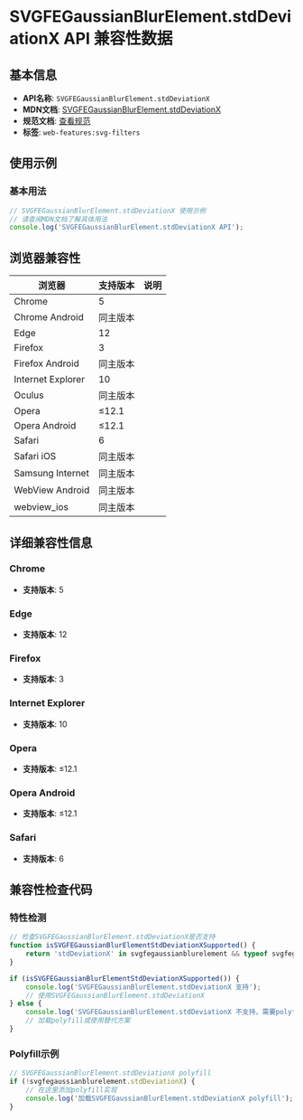 # SVGFEGaussianBlurElement.stdDeviationX API 兼容性数据

## 基本信息

- **API名称**: `SVGFEGaussianBlurElement.stdDeviationX`
- **MDN文档**: [SVGFEGaussianBlurElement.stdDeviationX](https://developer.mozilla.org/docs/Web/API/SVGFEGaussianBlurElement/stdDeviationX)
- **规范文档**: [查看规范](https://drafts.fxtf.org/filter-effects/#dom-svgfegaussianblurelement-stddeviationx)
- **标签**: `web-features:svg-filters`

## 使用示例

### 基本用法

```javascript
// SVGFEGaussianBlurElement.stdDeviationX 使用示例
// 请查阅MDN文档了解具体用法
console.log('SVGFEGaussianBlurElement.stdDeviationX API');
```

## 浏览器兼容性

| 浏览器 | 支持版本 | 说明 |
|--------|----------|------|
| Chrome | 5 |  |
| Chrome Android | 同主版本 |  |
| Edge | 12 |  |
| Firefox | 3 |  |
| Firefox Android | 同主版本 |  |
| Internet Explorer | 10 |  |
| Oculus | 同主版本 |  |
| Opera | ≤12.1 |  |
| Opera Android | ≤12.1 |  |
| Safari | 6 |  |
| Safari iOS | 同主版本 |  |
| Samsung Internet | 同主版本 |  |
| WebView Android | 同主版本 |  |
| webview_ios | 同主版本 |  |

## 详细兼容性信息

### Chrome

- **支持版本**: 5

### Edge

- **支持版本**: 12

### Firefox

- **支持版本**: 3

### Internet Explorer

- **支持版本**: 10

### Opera

- **支持版本**: ≤12.1

### Opera Android

- **支持版本**: ≤12.1

### Safari

- **支持版本**: 6

## 兼容性检查代码

### 特性检测

```javascript
// 检查SVGFEGaussianBlurElement.stdDeviationX是否支持
function isSVGFEGaussianBlurElementStdDeviationXSupported() {
    return 'stdDeviationX' in svgfegaussianblurelement && typeof svgfegaussianblurelement.stdDeviationX === 'function';
}

if (isSVGFEGaussianBlurElementStdDeviationXSupported()) {
    console.log('SVGFEGaussianBlurElement.stdDeviationX 支持');
    // 使用SVGFEGaussianBlurElement.stdDeviationX
} else {
    console.log('SVGFEGaussianBlurElement.stdDeviationX 不支持，需要polyfill');
    // 加载polyfill或使用替代方案
}
```

### Polyfill示例

```javascript
// SVGFEGaussianBlurElement.stdDeviationX polyfill
if (!svgfegaussianblurelement.stdDeviationX) {
    // 在这里添加polyfill实现
    console.log('加载SVGFEGaussianBlurElement.stdDeviationX polyfill');
}
```

